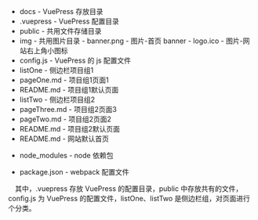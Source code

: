 - docs                   - VuePress 存放目录
 - .vuepress             - VuePress 配置目录
  - public               - 共用文件存储目录
   - img                 - 共用图片目录
    - banner.png         - 图片-首页 banner
    - logo.ico           - 图片-网站右上角小图标
  - config.js            - VuePress 的 js 配置文件
 - listOne               - 侧边栏项目组1
  - pageOne.md           - 项目组1页面1
  - README.md            - 项目组1默认页面
 - listTwo               - 侧边栏项目组2
  - pageThree.md         - 项目组2页面3
  - pageTwo.md           - 项目组2页面2
  - README.md            - 项目组2默认页面
 - README.md             - 网站默认首页
+ node_modules           - node 依赖包
- package.json           - webpack 配置文件

 其中，.vuepress 存放 VuePress 的配置目录，public 中存放共有的文件，config.js 为 VuePress 的配置文件，listOne、listTwo 是侧边栏组，对页面进行个分类。